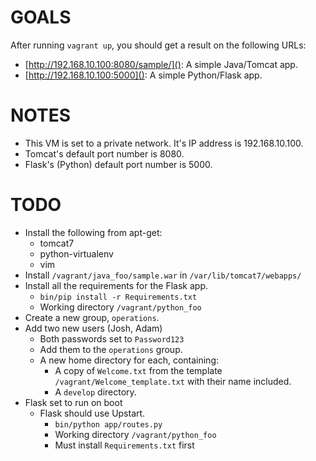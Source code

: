 GOALS
=====
After running `vagrant up`, you should get a result on the following URLs:

* [http://192.168.10.100:8080/sample/](): A simple Java/Tomcat app.  
* [http://192.168.10.100:5000](): A simple Python/Flask app.  

NOTES
=====
* This VM is set to a private network. It's IP address is 192.168.10.100.  
* Tomcat's default port number is 8080.  
* Flask's (Python) default port number is 5000.  

TODO
====
* Install the following from apt-get:  
    * tomcat7  
    * python-virtualenv  
    * vim  
* Install `/vagrant/java_foo/sample.war` in `/var/lib/tomcat7/webapps/`
* Install all the requirements for the Flask app.  
    * `bin/pip install -r Requirements.txt`  
    * Working directory `/vagrant/python_foo`  
* Create a new group, `operations`.  
* Add two new users (Josh, Adam)  
    * Both passwords set to `Password123`  
    * Add them to the `operations` group.  
    * A new home directory for each, containing:  
        * A copy of `Welcome.txt` from the template `/vagrant/Welcome_template.txt` with their name included.  
        * A `develop` directory.  
* Flask set to run on boot  
    * Flask should use Upstart.  
      * `bin/python app/routes.py`
      * Working directory `/vagrant/python_foo`
      * Must install `Requirements.txt` first
